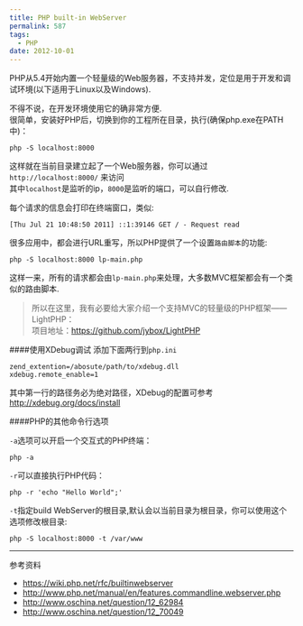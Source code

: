 ```yaml
---
title: PHP built-in WebServer
permalink: 587
tags:
  - PHP
date: 2012-10-01
---
```


PHP从5.4开始内置一个轻量级的Web服务器，不支持并发，定位是用于开发和调试环境(以下适用于Linux以及Windows).

不得不说，在开发环境使用它的确非常方便.  
很简单，安装好PHP后，切换到你的工程所在目录，执行(确保php.exe在PATH中)：

    php -S localhost:8000

这样就在当前目录建立起了一个Web服务器，你可以通过 `http://localhost:8000/` 来访问  
其中`localhost`是监听的ip，`8000`是监听的端口，可以自行修改.

每个请求的信息会打印在终端窗口，类似:

    [Thu Jul 21 10:48:50 2011] ::1:39146 GET / - Request read

很多应用中，都会进行URL重写，所以PHP提供了一个设置`路由脚本`的功能:

    php -S localhost:8000 lp-main.php

这样一来，所有的请求都会由`lp-main.php`来处理，大多数MVC框架都会有一个类似的路由脚本.

>所以在这里，我有必要给大家介绍一个支持MVC的轻量级的PHP框架——LightPHP：  
>项目地址：<https://github.com/jybox/LightPHP>

####使用XDebug调试
添加下面两行到`php.ini`

    zend_extention=/abosute/path/to/xdebug.dll
    xdebug.remote_enable=1

其中第一行的路径务必为绝对路径，XDebug的配置可参考 <http://xdebug.org/docs/install>

####PHP的其他命令行选项

`-a`选项可以开启一个交互式的PHP终端：

    php -a

`-r`可以直接执行PHP代码：

    php -r 'echo "Hello World";'

`-t`指定build WebServer的根目录,默认会以当前目录为根目录，你可以使用这个选项修改根目录:

    php -S localhost:8000 -t /var/www

- - -

参考资料

* <https://wiki.php.net/rfc/builtinwebserver>
* <http://www.php.net/manual/en/features.commandline.webserver.php>
* <http://www.oschina.net/question/12_62984>
* <http://www.oschina.net/question/12_70049>
